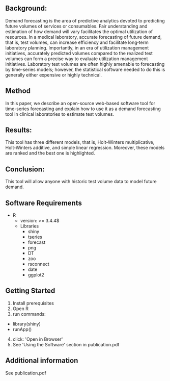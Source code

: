 ## Background: 
Demand forecasting is the area of predictive analytics devoted to predicting future volumes of services or consumables. Fair
understanding and estimation of how demand will vary facilitates the optimal utilization of resources. In a medical laboratory, accurate forecasting of future demand, that is, test volumes, can increase efficiency and facilitate long‑term laboratory planning. Importantly, in an era of utilization management initiatives, accurately predicted volumes compared to the realized test volumes can form a precise way to evaluate utilization management initiatives. Laboratory test volumes are often highly amenable to forecasting by time-series models; however, the statistical software needed to do this is generally either expensive or highly technical.

## Method
In this paper, we describe an open-source web-based software tool for time-series forecasting and explain how to use it as a demand forecasting tool in clinical laboratories to estimate test volumes.

## Results:
This tool has three different models, that is, Holt-Winters multiplicative, Holt-Winters additive, and simple linear regression. Moreover, these models are ranked and the best one is highlighted.

## Conclusion:
This tool will allow anyone with historic test volume data to model future demand.
## Software Requirements
* R
  * version: >= 3.4.4$
  * Libraries
    - shiny
    - tseries
    - forecast
    - png
    - DT
    - zoo
    - rsconnect
    - date
    - ggplot2

## Getting Started
1. Install prerequisites
2. Open R
3. run commands:
  - library(shiny)
  - runApp()
4. click: 'Open in Browser'
5. See 'Using the Software' section in publication.pdf

## Additional information
See publication.pdf
